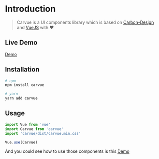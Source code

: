 # Introduction

> Carvue is a UI components library which is based on [Carbon-Design](http://www.carbondesignsystem.com/) and [VueJS](https://vuejs.org/) with ❤️

## Live Demo
[Demo](https://nicholaslee119.github.io/carbon-components-vue/storybook-static/)

## Installation

``` bash
# npm
npm install carvue
```

``` bash
# yarn
yarn add carvue
```

## Usage

```javascript
import Vue from 'vue'
import Carvue from 'carvue'
import 'carvue/dist/carvue.min.css'

Vue.use(Carvue)
```

And you could see how to use those components is this [Demo](https://nicholaslee119.github.io/carbon-components-vue/storybook-static/)
